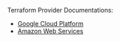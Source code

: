 Terraform Provider Documentations:
* [Google Cloud Platform](https://registry.terraform.io/providers/hashicorp/google/latest)
* [Amazon Web Services](https://registry.terraform.io/providers/hashicorp/aws/latest)
